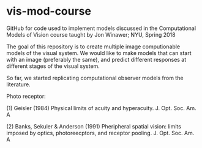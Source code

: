 # vis-mod-course
GitHub for code used to implement models discussed in the Computational Models of Vision course taught by Jon Winawer; NYU, Spring 2018

The goal of this repository is to create multiple image computionable models of the visual system. We would like to make models that can start with an image (preferably the same), and predict different responses at different stages of the visual system. 

So far, we started replicating computational observer models from the literature.

Photo receptor:

(1) Geisler (1984) Physical limits of acuity and hyperacuity. J. Opt. Soc. Am. A

(2) Banks, Sekuler & Anderson (1991) Pheripheral spatial vision: limits imposed by optics, photoreecptors, and receptor pooling. J. Opt. Soc. Am. A
